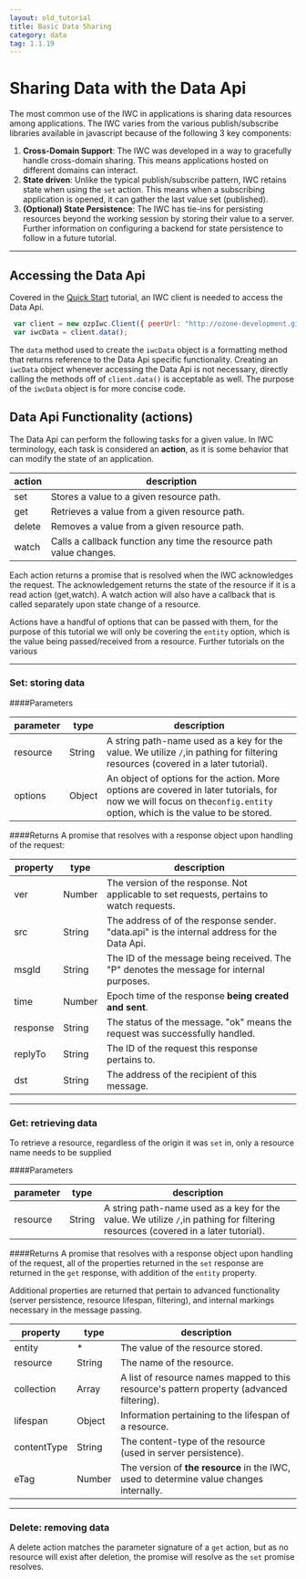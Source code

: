 ```yaml
---
layout: old_tutorial
title: Basic Data Sharing
category: data
tag: 1.1.19
---
```


# Sharing Data with the Data Api
The most common use of the IWC in applications is sharing data resources among applications. The IWC varies from
the various publish/subscribe libraries available in javascript because of the following 3 key components:

  1. **Cross-Domain Support**: The IWC was developed in a way to gracefully handle cross-domain sharing. This means
  applications hosted on different domains can interact.
  2. **State driven**: Unlike the typical publish/subscribe pattern, IWC retains state when using the `set` action. This
 means when a subscribing application is opened, it can gather the last value set (published).
  3. **(Optional) State Persistence**: The IWC has tie-ins for persisting resources beyond the working session by
  storing their value to a server. Further information on configuring a backend for state persistence to follow in
  a future tutorial.

***

## Accessing the Data Api
Covered in the [Quick Start](index.html) tutorial, an IWC client is needed to access the Data Api.

``` js
 var client = new ozpIwc.Client({ peerUrl: "http://ozone-development.github.io/ozp-iwc"});
 var iwcData = client.data();
```

The `data` method used to create the `iwcData` object is a formatting method that returns reference to the Data Api
specific functionality. Creating an `iwcData` object whenever accessing the Data Api is not necessary, directly calling
the methods off of `client.data()` is acceptable as well. The purpose of the `iwcData` object is for more concise code.

## Data Api Functionality (actions)
The Data Api can perform the following tasks for a given value. In IWC terminology, each task is considered an **action**,
as it is some behavior that can modify the state of an application.


| action | description                                                         |
|--------|---------------------------------------------------------------------|
| set    | Stores a value to a given resource path.                            |
| get    | Retrieves a value from a given resource path.                       |
| delete | Removes a value from a given resource path.                         |
| watch  | Calls a callback function any time the resource path value changes. |

Each action returns a promise that is resolved when the IWC acknowledges the request. The acknowledgement returns the
state of the resource if it is a read action (get,watch). A watch action will also have a callback that is called
separately upon state change of a resource.

Actions have a handful of options that can be passed with them, for the purpose of this tutorial we will only be
covering the `entity` option, which is the value being passed/received from a resource. Further tutorials on the
various

***

### Set: storing data

####Parameters

| parameter | type   | description                                                                                                                                                            |
|-----------|--------|------------------------------------------------------------------------------------------------------------------------------------------------------------------------|
| resource  | String | A string path-name used as a key for the value. We utilize `/`,in pathing for filtering resources (covered in a later tutorial).                                       |
| options   | Object | An object of options for the action. More options are covered in later tutorials, for now we will focus on the`config.entity` option, which is the value to be stored. |



####Returns
A promise that resolves with a response object upon handling of the request:

| property | type   | description                                                                                 |
|----------|--------|---------------------------------------------------------------------------------------------|
| ver      | Number | The version of the response. Not applicable to set requests, pertains to watch requests.    |
| src      | String | The address of of the response sender. "data.api" is the internal address for the Data Api. |
| msgId    | String | The ID of the message being received. The "P" denotes the message for internal purposes.    |
| time     | Number | Epoch time of the response **being created and sent**.                                      |
| response | String | The status of the message. "ok" means the request was successfully handled.                 |
| replyTo  | String | The ID of the request this response pertains to.                                            |
| dst      | String | The address of the recipient of this message.                                               |

 <p data-height="245" data-theme-id="0" data-slug-hash="jborgp" data-default-tab="js" data-user="Kevin-K" class='codepen'>


***

### Get: retrieving data

To retrieve a resource, regardless of the origin it was `set` in, only a resource name needs to be supplied

####Parameters

| parameter | type   | description                                                                                                                                                            |
|-----------|--------|------------------------------------------------------------------------------------------------------------------------------------------------------------------------|
| resource  | String | A string path-name used as a key for the value. We utilize `/`,in pathing for filtering resources (covered in a later tutorial).                                       |



####Returns
A promise that resolves with a response object upon handling of the request, all of the properties returned in
the `set` response are returned in the `get` response, with addition of the `entity` property.

Additional properties are returned that pertain to advanced functionality (server persistence, resource lifespan, filtering),
and internal markings necessary in the message passing.

| property    | type   | description                                                                                 |
|-------------|--------|---------------------------------------------------------------------------------------------|
| entity      | *      | The value of the resource stored.                                                           |
| resource    | String | The name of the resource.                                                                   |
| collection  | Array  | A list of resource names mapped to this resource's pattern property (advanced filtering).   |
| lifespan    | Object | Information pertaining to the lifespan of a resource.                                       |
| contentType | String | The content-type of the resource (used in server persistence).                              |
| eTag        | Number | The version of **the resource** in the IWC, used to determine value changes internally.     |

 <p data-height="245" data-theme-id="0" data-slug-hash="vNwXJJ" data-default-tab="js" data-user="Kevin-K" class='codepen'>

***

### Delete: removing data

A delete action matches the parameter signature of a `get` action, but as no resource will exist after deletion, the
promise will resolve as the `set` promise resolves.
 <p data-height="245" data-theme-id="0" data-slug-hash="bVywKO" data-default-tab="js" data-user="Kevin-K" class='codepen'>
